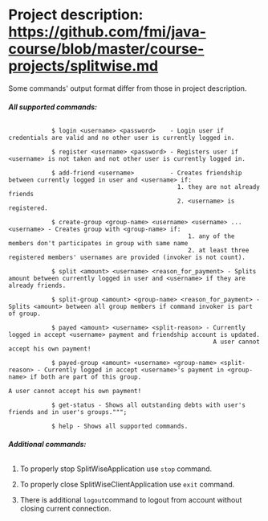 # **Project description:** https://github.com/fmi/java-course/blob/master/course-projects/splitwise.md

Some commands' output format differ from those in project description.

###### **All supported commands:**

                $ login <username> <password>    - Login user if credentials are valid and no other user is currently logged in.

                $ register <username> <password> - Registers user if <username> is not taken and not other user is currently logged in.

                $ add-friend <username>          - Creates friendship between currently logged in user and <username> if:
                                                   1. they are not already friends
                                                   2. <username> is registered.

                $ create-group <group-name> <username> <username> ... <username> - Creates group with <group-name> if:
                                                      1. any of the members don't participates in group with same name
                                                      2. at least three registered members' usernames are provided (invoker is not count).

                $ split <amount> <username> <reason_for_payment> - Splits amount between currently logged in user and <username> if they are already friends.

                $ split-group <amount> <group-name> <reason_for_payment> - Splits <amount> between all group members if command invoker is part of group.

                $ payed <amount> <username> <split-reason> - Currently logged in accept <username> payment and friendship account is updated.
                                                             A user cannot accept his own payment!

                $ payed-group <amount> <username> <group-name> <split-reason> - Currently logged in accept <username>'s payment in <group-name> if both are part of this group.
                                                                                A user cannot accept his own payment!

                $ get-status - Shows all outstanding debts with user's friends and in user's groups.""";

                $ help - Shows all supported commands.

###### **Additional commands:**

1. To properly stop SplitWiseApplication use `stop` command.

2. To properly close SplitWiseClientApplication use `exit` command.

3. There is additional `logout`command to logout from account without
   closing current connection.
   
   
   
   
